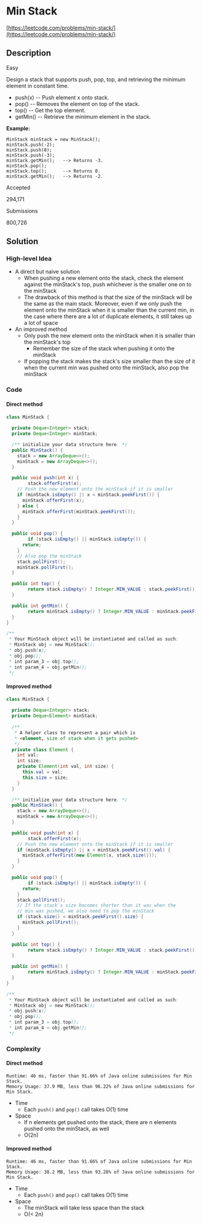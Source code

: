 # Min Stack

[https://leetcode.com/problems/min-stack/](https://leetcode.com/problems/min-stack/)

## Description

Easy

Design a stack that supports push, pop, top, and retrieving the minimum element in constant time.

- push(x) -- Push element x onto stack.
- pop() -- Removes the element on top of the stack.
- top() -- Get the top element.
- getMin() -- Retrieve the minimum element in the stack.



**Example:**

```
MinStack minStack = new MinStack();
minStack.push(-2);
minStack.push(0);
minStack.push(-3);
minStack.getMin();   --> Returns -3.
minStack.pop();
minStack.top();      --> Returns 0.
minStack.getMin();   --> Returns -2.
```



Accepted

294,171

Submissions

800,726

## Solution

### High-level Idea

- A direct but naive solution
  - When pushing a new element onto the stack, check the element against the minStack's top, push whichever is the smaller one on to the minStack
  - The drawback of this method is that the size of the minStack will be the same as the main stack. Moreover, even if we only push the element onto the minStack when it is smaller than the current min, in the case where there are a lot of duplicate elements, it still takes up a lot of space
- An improved method
  - Only push the new element onto the minStack when it is smaller than the minStack's top
    - Remember the size of the stack when pushing it onto the minStack
  - If popping the stack makes the stack's size smaller than the size of it when the current min was pushed onto the minStack, also pop the minStack

### Code

#### Direct method

```java
class MinStack {
  
  private Deque<Integer> stack;
  private Deque<Integer> minStack;

  /** initialize your data structure here. */
  public MinStack() {
    stack = new ArrayDeque<>();
    minStack = new ArrayDeque<>();
  }

  public void push(int x) {
		stack.offerFirst(x);
    // Push the new element onto the minStack if it is smaller
    if (minStack.isEmpty() || x < minStack.peekFirst()) {
      minStack.offerFirst(x);
    } else {
      minStack.offerFirst(minStack.peekFirst());
    }
  }

  public void pop() {
		if (stack.isEmpty() || minStack.isEmpty()) {
      return;
    }
    // Also pop the minStack
    stack.pollFirst();
    minStack.pollFirst();
  }

  public int top() {
		return stack.isEmpty() ? Integer.MIN_VALUE : stack.peekFirst();
  }

  public int getMin() {
		return minStack.isEmpty() ? Integer.MIN_VALUE : minStack.peekFirst();
  }
}

/**
 * Your MinStack object will be instantiated and called as such:
 * MinStack obj = new MinStack();
 * obj.push(x);
 * obj.pop();
 * int param_3 = obj.top();
 * int param_4 = obj.getMin();
 */
```

#### Improved method

```java
class MinStack {
  
  private Deque<Integer> stack;
  private Deque<Element> minStack;
  
  /** 
   * A helper class to represent a pair which is 
   * <element, size of stack when it gets pushed>
   */
  private class Element {
    int val;
    int size;
    private Element(int val, int size) {
      this.val = val;
      this.size = size;
    }
  }

  /** initialize your data structure here. */
  public MinStack() {
    stack = new ArrayDeque<>();
    minStack = new ArrayDeque<>();
  }

  public void push(int x) {
		stack.offerFirst(x);
    // Push the new element onto the minStack if it is smaller
    if (minStack.isEmpty() || x < minStack.peekFirst().val) {
      minStack.offerFirst(new Element(x, stack.size()));
    }
  }

  public void pop() {
		if (stack.isEmpty() || minStack.isEmpty()) {
      return;
    }
    stack.pollFirst();
    // If the stack's size becomes shorter than it was when the 
    // min was pushed, we also need to pop the minStack
    if (stack.size() < minStack.peekFirst().size) {
      minStack.pollFirst();
    }
  }

  public int top() {
		return stack.isEmpty() ? Integer.MIN_VALUE : stack.peekFirst();
  }

  public int getMin() {
		return minStack.isEmpty() ? Integer.MIN_VALUE : minStack.peekFirst().val;
  }
}

/**
 * Your MinStack object will be instantiated and called as such:
 * MinStack obj = new MinStack();
 * obj.push(x);
 * obj.pop();
 * int param_3 = obj.top();
 * int param_4 = obj.getMin();
 */
```



### Complexity

#### Direct method

```
Runtime: 46 ms, faster than 91.66% of Java online submissions for Min Stack.
Memory Usage: 37.9 MB, less than 96.22% of Java online submissions for Min Stack.
```



- Time
  - Each `push()` and `pop()` call takes O(1) time
- Space
  - If n elements get pushed onto the stack, there are n elements pushed onto the minStack, as well
  - O(2n)

#### Improved method

```
Runtime: 46 ms, faster than 91.66% of Java online submissions for Min Stack.
Memory Usage: 38.2 MB, less than 93.28% of Java online submissions for Min Stack.
```

- Time
  - Each `push()` and `pop()` call takes O(1) time
- Space
  - The minStack will take less space than the stack
  - O(< 2n)